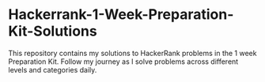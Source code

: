 # Hackerrank-1-Week-Preparation-Kit-Solutions
This repository contains my solutions to HackerRank problems in the 1 week Preparation Kit. Follow my journey as I solve problems across different levels and categories daily.
